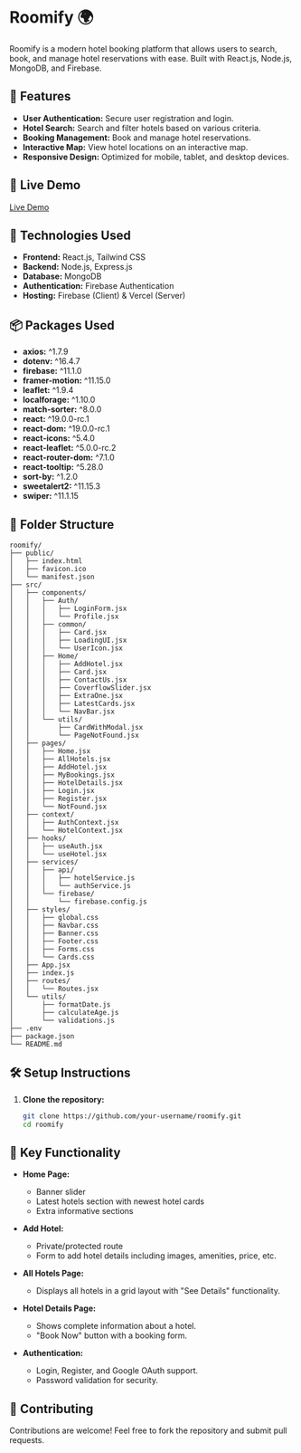 # Roomify 🌍

Roomify is a modern hotel booking platform that allows users to search, book, and manage hotel reservations with ease. Built with React.js, Node.js, MongoDB, and Firebase.

## 🌟 Features

- **User Authentication:** Secure user registration and login.
- **Hotel Search:** Search and filter hotels based on various criteria.
- **Booking Management:** Book and manage hotel reservations.
- **Interactive Map:** View hotel locations on an interactive map.
- **Responsive Design:** Optimized for mobile, tablet, and desktop devices.

## 🔗 Live Demo

[Live Demo](https://your-live-url.com)

## 🚀 Technologies Used

- **Frontend:** React.js, Tailwind CSS
- **Backend:** Node.js, Express.js
- **Database:** MongoDB
- **Authentication:** Firebase Authentication
- **Hosting:** Firebase (Client) & Vercel (Server)

## 📦 Packages Used

- **axios:** ^1.7.9
- **dotenv:** ^16.4.7
- **firebase:** ^11.1.0
- **framer-motion:** ^11.15.0
- **leaflet:** ^1.9.4
- **localforage:** ^1.10.0
- **match-sorter:** ^8.0.0
- **react:** ^19.0.0-rc.1
- **react-dom:** ^19.0.0-rc.1
- **react-icons:** ^5.4.0
- **react-leaflet:** ^5.0.0-rc.2
- **react-router-dom:** ^7.1.0
- **react-tooltip:** ^5.28.0
- **sort-by:** ^1.2.0
- **sweetalert2:** ^11.15.3
- **swiper:** ^11.1.15

## 📂 Folder Structure

```plaintext
roomify/
├── public/
│   ├── index.html
│   ├── favicon.ico
│   └── manifest.json
├── src/
│   ├── components/
│   │   ├── Auth/
│   │   │   ├── LoginForm.jsx
│   │   │   └── Profile.jsx
│   │   ├── common/
│   │   │   ├── Card.jsx
│   │   │   ├── LoadingUI.jsx
│   │   │   └── UserIcon.jsx
│   │   ├── Home/
│   │   │   ├── AddHotel.jsx
│   │   │   ├── Card.jsx
│   │   │   ├── ContactUs.jsx
│   │   │   ├── CoverflowSlider.jsx
│   │   │   ├── ExtraOne.jsx
│   │   │   ├── LatestCards.jsx
│   │   │   └── NavBar.jsx
│   │   └── utils/
│   │       ├── CardWithModal.jsx
│   │       └── PageNotFound.jsx
│   ├── pages/
│   │   ├── Home.jsx
│   │   ├── AllHotels.jsx
│   │   ├── AddHotel.jsx
│   │   ├── MyBookings.jsx
│   │   ├── HotelDetails.jsx
│   │   ├── Login.jsx
│   │   ├── Register.jsx
│   │   └── NotFound.jsx
│   ├── context/
│   │   ├── AuthContext.jsx
│   │   └── HotelContext.jsx
│   ├── hooks/
│   │   ├── useAuth.jsx
│   │   └── useHotel.jsx
│   ├── services/
│   │   ├── api/
│   │   │   ├── hotelService.js
│   │   │   └── authService.js
│   │   └── firebase/
│   │       └── firebase.config.js
│   ├── styles/
│   │   ├── global.css
│   │   ├── Navbar.css
│   │   ├── Banner.css
│   │   ├── Footer.css
│   │   ├── Forms.css
│   │   └── Cards.css
│   ├── App.jsx
│   ├── index.js
│   ├── routes/
│   │   └── Routes.jsx
│   └── utils/
│       ├── formatDate.js
│       ├── calculateAge.js
│       └── validations.js
├── .env
├── package.json
└── README.md
```

## 🛠 Setup Instructions

1. **Clone the repository:**
   ```bash
   git clone https://github.com/your-username/roomify.git
   cd roomify
   ```

## 📝 Key Functionality

- **Home Page:**
  - Banner slider
  - Latest hotels section with newest hotel cards
  - Extra informative sections

- **Add Hotel:**
  - Private/protected route
  - Form to add hotel details including images, amenities, price, etc.

- **All Hotels Page:**
  - Displays all hotels in a grid layout with "See Details" functionality.

- **Hotel Details Page:**
  - Shows complete information about a hotel.
  - "Book Now" button with a booking form.

- **Authentication:**
  - Login, Register, and Google OAuth support.
  - Password validation for security.

## 🙌 Contributing

Contributions are welcome! Feel free to fork the repository and submit pull requests.
